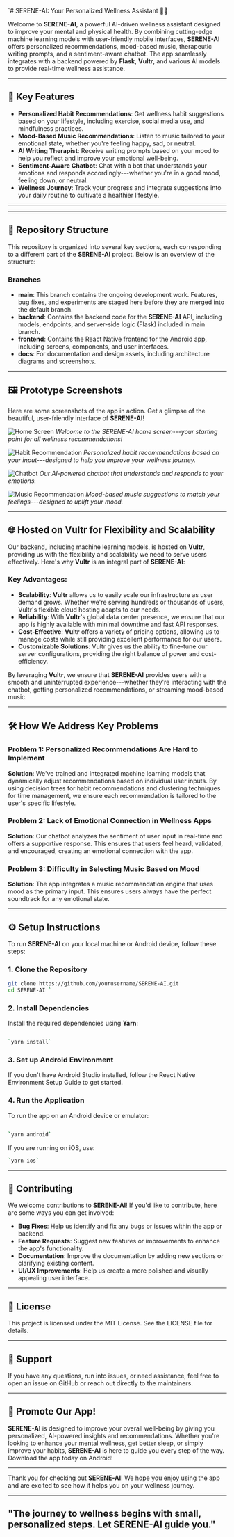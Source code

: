 `# SERENE-AI: Your Personalized Wellness Assistant 🤖💪

Welcome to **SERENE-AI**, a powerful AI-driven wellness assistant designed to improve your mental and physical health. By combining cutting-edge machine learning models with user-friendly mobile interfaces, **SERENE-AI** offers personalized recommendations, mood-based music, therapeutic writing prompts, and a sentiment-aware chatbot. The app seamlessly integrates with a backend powered by **Flask**, **Vultr**, and various AI models to provide real-time wellness assistance.

---

## 🚀 Key Features

- **Personalized Habit Recommendations**: Get wellness habit suggestions based on your lifestyle, including exercise, social media use, and mindfulness practices.
- **Mood-Based Music Recommendations**: Listen to music tailored to your emotional state, whether you're feeling happy, sad, or neutral.
- **AI Writing Therapist**: Receive writing prompts based on your mood to help you reflect and improve your emotional well-being.
- **Sentiment-Aware Chatbot**: Chat with a bot that understands your emotions and responds accordingly---whether you're in a good mood, feeling down, or neutral.
- **Wellness Journey**: Track your progress and integrate suggestions into your daily routine to cultivate a healthier lifestyle.

---

---

## 📂 Repository Structure

This repository is organized into several key sections, each corresponding to a different part of the **SERENE-AI** project. Below is an overview of the structure:

### Branches

- **main**: This branch contains the ongoing development work. Features, bug fixes, and experiments are staged here before they are merged into the default branch.
- **backend**: Contains the backend code for the **SERENE-AI** API, including models, endpoints, and server-side logic (Flask) included in main branch.
- **frontend**: Contains the React Native frontend for the Android app, including screens, components, and user interfaces.
- **docs**: For documentation and design assets, including architecture diagrams and screenshots.

---

## 🖼️ Prototype Screenshots

Here are some screenshots of the app in action. Get a glimpse of the beautiful, user-friendly interface of **SERENE-AI**!

![Home Screen](./docs/screenshots/home-screen.png)
*Welcome to the SERENE-AI home screen---your starting point for all wellness recommendations!*

![Habit Recommendation](./docs/screenshots/habit-recommendation.png)
*Personalized habit recommendations based on your input---designed to help you improve your wellness journey.*

![Chatbot](./docs/screenshots/chatbot.png)
*Our AI-powered chatbot that understands and responds to your emotions.*

![Music Recommendation](./docs/screenshots/music-recommendation.png)
*Mood-based music suggestions to match your feelings---designed to uplift your mood.*

---

## 🌐 Hosted on **Vultr** for Flexibility and Scalability

Our backend, including machine learning models, is hosted on **Vultr**, providing us with the flexibility and scalability we need to serve users effectively. Here's why **Vultr** is an integral part of **SERENE-AI**:

### Key Advantages:
- **Scalability**: **Vultr** allows us to easily scale our infrastructure as user demand grows. Whether we're serving hundreds or thousands of users, Vultr's flexible cloud hosting adapts to our needs.
- **Reliability**: With **Vultr**'s global data center presence, we ensure that our app is highly available with minimal downtime and fast API responses.
- **Cost-Effective**: **Vultr** offers a variety of pricing options, allowing us to manage costs while still providing excellent performance for our users.
- **Customizable Solutions**: Vultr gives us the ability to fine-tune our server configurations, providing the right balance of power and cost-efficiency.

By leveraging **Vultr**, we ensure that **SERENE-AI** provides users with a smooth and uninterrupted experience---whether they're interacting with the chatbot, getting personalized recommendations, or streaming mood-based music.

---

## 🛠️ How We Address Key Problems

### Problem 1: **Personalized Recommendations Are Hard to Implement**
   **Solution**: We've trained and integrated machine learning models that dynamically adjust recommendations based on individual user inputs. By using decision trees for habit recommendations and clustering techniques for time management, we ensure each recommendation is tailored to the user's specific lifestyle.

### Problem 2: **Lack of Emotional Connection in Wellness Apps**
   **Solution**: Our chatbot analyzes the sentiment of user input in real-time and offers a supportive response. This ensures that users feel heard, validated, and encouraged, creating an emotional connection with the app.

### Problem 3: **Difficulty in Selecting Music Based on Mood**
   **Solution**: The app integrates a music recommendation engine that uses mood as the primary input. This ensures users always have the perfect soundtrack for any emotional state.

---

## ⚙️ Setup Instructions

To run **SERENE-AI** on your local machine or Android device, follow these steps:

### 1. **Clone the Repository**

```bash
git clone https://github.com/yourusername/SERENE-AI.git
cd SERENE-AI `
```
### 2\. **Install Dependencies**

Install the required dependencies using **Yarn**:

```bash

`yarn install`
```
### 3\. **Set up Android Environment**

If you don't have Android Studio installed, follow the React Native Environment Setup Guide to get started.

### 4\. **Run the Application**

To run the app on an Android device or emulator:

```bash

`yarn android`
```
If you are running on iOS, use:

```bash
`yarn ios`
```
* * * * *

🤝 Contributing
---------------

We welcome contributions to **SERENE-AI**! If you'd like to contribute, here are some ways you can get involved:

-   **Bug Fixes**: Help us identify and fix any bugs or issues within the app or backend.
-   **Feature Requests**: Suggest new features or improvements to enhance the app's functionality.
-   **Documentation**: Improve the documentation by adding new sections or clarifying existing content.
-   **UI/UX Improvements**: Help us create a more polished and visually appealing user interface.

* * * * *

📝 License
----------

This project is licensed under the MIT License. See the LICENSE file for details.

* * * * *

💬 Support
----------

If you have any questions, run into issues, or need assistance, feel free to open an issue on GitHub or reach out directly to the maintainers.

* * * * *

🎉 Promote Our App!
-------------------

**SERENE-AI** is designed to improve your overall well-being by giving you personalized, AI-powered insights and recommendations. Whether you're looking to enhance your mental wellness, get better sleep, or simply improve your habits, **SERENE-AI** is here to guide you every step of the way. Download the app today on Android!

* * * * *

Thank you for checking out **SERENE-AI**! We hope you enjoy using the app and are excited to see how it helps you on your wellness journey.

* * * * *
##  "The journey to wellness begins with small, personalized steps. Let **SERENE-AI** guide you."
